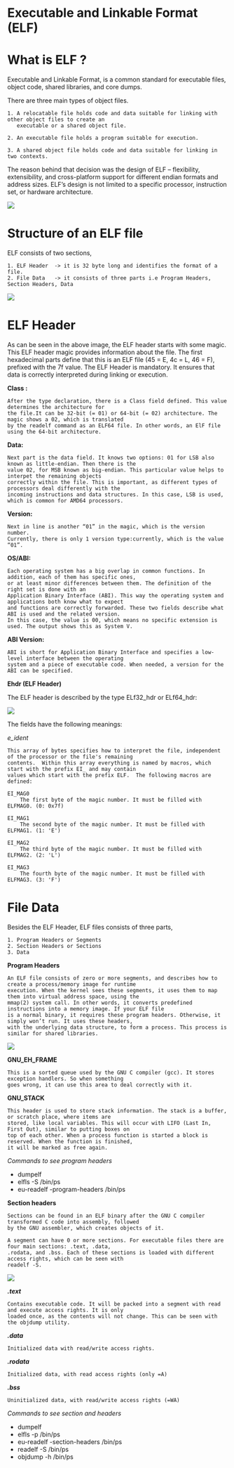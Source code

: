 # Executable and Linkable Format (ELF)

<h1> What is ELF ? </h1>

Executable and Linkable Format, is a common standard for executable files, object code, shared libraries, and core
dumps.

There are three main types of object files.
	
	1. A relocatable file holds code and data suitable for linking with other object files to create an 
	   executable or a shared object file.

	2. An executable file holds a program suitable for execution.

	3. A shared object file holds code and data suitable for linking in two contexts.

The reason behind that decision was the design of ELF – flexibility, extensibility, and cross-platform support for
different endian formats and address sizes. ELF’s design is not limited to a specific processor, instruction set, or
hardware architecture.

<img src="https://www.conradk.com/content/images/2018/06/man-elf-1.png">

<h1> Structure of an ELF file </h1>

ELF consists of two sections,

	1. ELF Header  -> it is 32 byte long and identifies the format of a file.
	2. File Data   -> it consists of three parts i.e Program Headers, Section Headers, Data

<img src = "https://assets.linux-audit.com/wp-content/uploads/2015/08/elf-header-linux-binary.png">

<h1><b> ELF Header </h1></b>

As can be seen in the above image, the ELF header starts with some magic. This ELF header magic provides information
about the file. The first hexadecimal parts define that this is an ELF file (45 = E, 4c = L, 46 = F), prefixed with 
the 7f value.
The ELF Header is mandatory. It ensures that data is correctly interpreted during linking or execution. 

<b> Class : </b>

	After the type declaration, there is a Class field defined. This value determines the architecture for
	the file.It can be 32-bit (= 01) or 64-bit (= 02) architecture. The magic shows a 02, which is translated
	by the readelf command as an ELF64 file. In other words, an ElF file using the 64-bit architecture.

<b> Data: </b>
	
	Next part is the data field. It knows two options: 01 for LSB also known as little-endian. Then there is the
	value 02, for MSB known as big-endian. This particular value helps to interpet the remaining objects
	correctly within the file. This is important, as different types of processors deal differently with the 
	incoming instructions and data structures. In this case, LSB is used, which is common for AMD64 processors.

<b> Version: </b>

	Next in line is another “01” in the magic, which is the version number.
	Currently, there is only 1 version type:currently, which is the value “01”.

<b> OS/ABI: </b>

	Each operating system has a big overlap in common functions. In addition, each of them has specific ones,
	or at least minor differences between them. The definition of the right set is done with an
	Application Binary Interface (ABI). This way the operating system and applications both know what to expect
	and functions are correctly forwarded. These two fields describe what ABI is used and the related version.
	In this case, the value is 00, which means no specific extension is used. The output shows this as System V.

<b> ABI Version: </b>

	ABI is short for Application Binary Interface and specifies a low-level interface between the operating
	system and a piece of executable code. When needed, a version for the ABI can be specified.

<b> Ehdr (ELF Header) </b>

The ELF header is described by the type ELf32_hdr or ELf64_hdr:

<img src = "https://hydrasky.com/wp-content/uploads/2018/10/Capture03102.png"> 

The fields have the following meanings:

<i> e_ident </i>

	This array of bytes specifies how to interpret the file, independent of the processor or the file's remaining
	contents.  Within this array everything is named by macros, which start with the prefix EI_ and may contain
	values which start with the prefix ELF.  The following macros are defined:

	EI_MAG0
		The first byte of the magic number. It must be filled with ELFMAG0. (0: 0x7f)

	EI_MAG1
		The second byte of the magic number. It must be filled with ELFMAG1. (1: 'E')
	
	EI_MAG2
		The third byte of the magic number. It must be filled with ELFMAG2. (2: 'L')

	EI_MAG3
		The fourth byte of the magic number. It must be filled with ELFMAG3. (3: 'F')

<h1><b> File Data </b></h1>

Besides the ELF Header, ELF files consists of three parts,

    1. Program Headers or Segments
    2. Section Headers or Sections
    3. Data

<b> Program Headers </b>

	An ELF file consists of zero or more segments, and describes how to create a process/memory image for runtime
	execution. When the kernel sees these segments, it uses them to map them into virtual address space, using the
	mmap(2) system call. In other words, it converts predefined instructions into a memory image. If your ELF file
	is a normal binary, it requires these program headers. Otherwise, it simply won’t run. It uses these headers,
	with the underlying data structure, to form a process. This process is similar for shared libraries.

<img src = "https://mk0resourcesinf5fwsf.kinstacdn.com/wp-content/uploads/040216_2144_CompleteTou6.png">

   <b> GNU_EH_FRAME </b>

	This is a sorted queue used by the GNU C compiler (gcc). It stores exception handlers. So when something
	goes wrong, it can use this area to deal correctly with it.

   <b> GNU_STACK </b>

	This header is used to store stack information. The stack is a buffer, or scratch place, where items are
	stored, like local variables. This will occur with LIFO (Last In, First Out), similar to putting boxes on
	top of each other. When a process function is started a block is reserved. When the function is finished,
	it will be marked as free again.

   <i> Commands to see program headers </i>
   <ul>
   <li> dumpelf </li>
   <li> elfls -S /bin/ps </li>
   <li> eu-readelf -program-headers /bin/ps </li></ul>

<b> Section headers </b>

	Sections can be found in an ELF binary after the GNU C compiler transformed C code into assembly, followed
	by the GNU assembler, which creates objects of it.

	A segment can have 0 or more sections. For executable files there are four main sections: .text, .data,
	.rodata, and .bss. Each of these sections is loaded with different access rights, which can be seen with
	readelf -S.

<img src = "https://mk0resourcesinf5fwsf.kinstacdn.com/wp-content/uploads/040216_2211_CompleteTou3.png">

<b><i> .text </i></b>

	Contains executable code. It will be packed into a segment with read and execute access rights. It is only
	loaded once, as the contents will not change. This can be seen with the objdump utility.

<b><i> .data </i></b>

	Initialized data with read/write access rights.

<b><i> .rodata </i></b>

	Initialized data, with read access rights (only =A)

<b><i> .bss </i></b>

	Uninitialized data, with read/write access rights (=WA)

<i> Commands to see section and headers </i>

   <ul>
   <li> dumpelf </li>
   <li> elfls -p /bin/ps </li>   
   <li> eu-readelf -section-headers /bin/ps </li>
   <li> readelf -S /bin/ps </li>
   <li> objdump -h /bin/ps </li></ul>   
